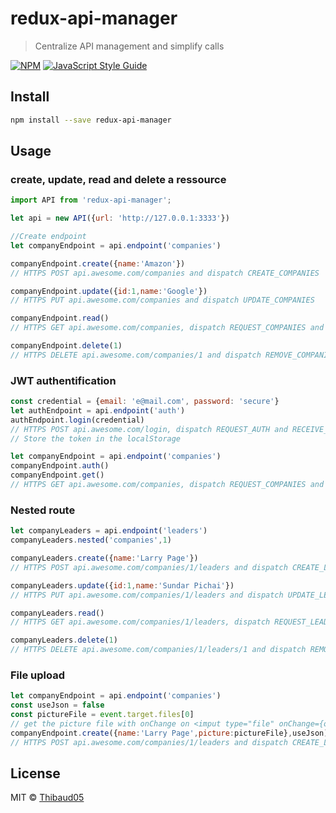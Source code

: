 # redux-api-manager

> Centralize API management and simplify calls

[![NPM](https://img.shields.io/npm/v/redux-api-manager.svg)](https://www.npmjs.com/package/redux-api-manager) [![JavaScript Style Guide](https://img.shields.io/badge/code_style-standard-brightgreen.svg)](https://standardjs.com)

## Install

```bash
npm install --save redux-api-manager
```

## Usage


### create, update, read and delete a ressource

```javascript
import API from 'redux-api-manager';

let api = new API({url: 'http://127.0.0.1:3333'})

//Create endpoint
let companyEndpoint = api.endpoint('companies')

companyEndpoint.create({name:'Amazon'})
// HTTPS POST api.awesome.com/companies and dispatch CREATE_COMPANIES

companyEndpoint.update({id:1,name:'Google'})
// HTTPS PUT api.awesome.com/companies and dispatch UPDATE_COMPANIES

companyEndpoint.read()
// HTTPS GET api.awesome.com/companies, dispatch REQUEST_COMPANIES and RECEIVE_COMPANIES

companyEndpoint.delete(1)
// HTTPS DELETE api.awesome.com/companies/1 and dispatch REMOVE_COMPANIES
```

### JWT authentification
```javascript
const credential = {email: 'e@mail.com', password: 'secure'}
let authEndpoint = api.endpoint('auth')
authEndpoint.login(credential)
// HTTPS POST api.awesome.com/login, dispatch REQUEST_AUTH and RECEIVE_AUTH
// Store the token in the localStorage

let companyEndpoint = api.endpoint('companies')
companyEndpoint.auth()
companyEndpoint.get()
// HTTPS GET api.awesome.com/companies, dispatch REQUEST_COMPANIES and RECEIVE_COMPANIES
```

### Nested route
```javascript
let companyLeaders = api.endpoint('leaders')
companyLeaders.nested('companies',1)

companyLeaders.create({name:'Larry Page'})
// HTTPS POST api.awesome.com/companies/1/leaders and dispatch CREATE_LEADERS

companyLeaders.update({id:1,name:'Sundar Pichai'})
// HTTPS PUT api.awesome.com/companies/1/leaders and dispatch UPDATE_LEADERS

companyLeaders.read()
// HTTPS GET api.awesome.com/companies/1/leaders, dispatch REQUEST_LEADERS and RECEIVE_LEADERS

companyLeaders.delete(1)
// HTTPS DELETE api.awesome.com/companies/1/leaders/1 and dispatch REMOVE_LEADERS
```

### File upload
```javascript
let companyEndpoint = api.endpoint('companies')
const useJson = false
const pictureFile = event.target.files[0]
// get the picture file with onChange on <imput type="file" onChange={onChangeFile} >
companyEndpoint.create({name:'Larry Page',picture:pictureFile},useJson)
// HTTPS POST api.awesome.com/companies/1/leaders and dispatch CREATE_LEADERS
```


## License

MIT © [Thibaud05](https://github.com/Thibaud05)


